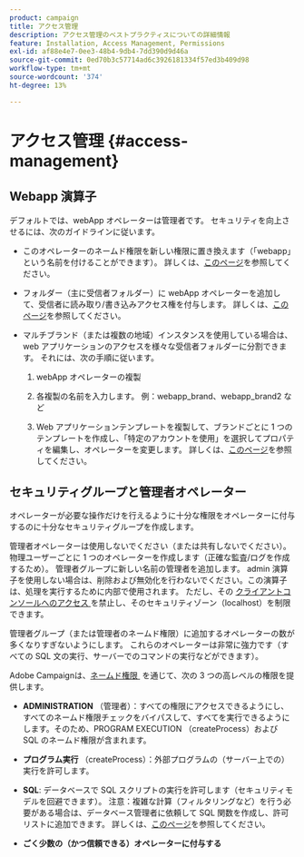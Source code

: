 ```yaml
---
product: campaign
title: アクセス管理
description: アクセス管理のベストプラクティスについての詳細情報
feature: Installation, Access Management, Permissions
exl-id: af88e4e7-0ee3-48b4-9db4-7dd390d9d46a
source-git-commit: 0ed70b3c57714ad6c3926181334f57ed3b409d98
workflow-type: tm+mt
source-wordcount: '374'
ht-degree: 13%

---
```


# アクセス管理 {#access-management}



## Webapp 演算子

デフォルトでは、webApp オペレーターは管理者です。 セキュリティを向上させるには、次のガイドラインに従います。

* このオペレーターのネームド権限を新しい権限に置き換えます（「webapp」という名前を付けることができます）。 詳しくは、[このページ](../../platform/using/access-management.md)を参照してください。

* フォルダー（主に受信者フォルダー）に webApp オペレーターを追加して、受信者に読み取り/書き込みアクセス権を付与します。 詳しくは、[このページ](../../platform/using/access-management.md)を参照してください。

* マルチブランド（または複数の地域）インスタンスを使用している場合は、web アプリケーションのアクセスを様々な受信者フォルダーに分割できます。 それには、次の手順に従います。

   1. webApp オペレーターの複製

   1. 各複製の名前を入力します。 例：webapp_brand、webapp_brand2 など

   1. Web アプリケーションテンプレートを複製して、ブランドごとに 1 つのテンプレートを作成し、「特定のアカウントを使用」を選択してプロパティを編集し、オペレーターを変更します。  詳しくは、[このページ](../../web/using/defining-web-forms-properties.md)を参照してください。

## セキュリティグループと管理者オペレーター

オペレーターが必要な操作だけを行えるように十分な権限をオペレーターに付与するのに十分なセキュリティグループを作成します。

管理者オペレーターは使用しないでください（または共有しないでください）。 物理ユーザーごとに 1 つのオペレーターを作成します（正確な監査/ログを作成するため）。 管理者グループに新しい名前の管理者を追加します。 admin 演算子を使用しない場合は、削除および無効化を行わないでください。この演算子は、処理を実行するために内部で使用されます。 ただし、その [&#x200B; クライアントコンソールへのアクセス &#x200B;](../../platform/using/access-management.md) を禁止し、そのセキュリティゾーン（localhost）を制限できます。

管理者グループ（または管理者のネームド権限）に追加するオペレーターの数が多くなりすぎないようにします。 これらのオペレーターは非常に強力です（すべての SQL 文の実行、サーバーでのコマンドの実行などができます）。

Adobe Campaignは、[&#x200B; ネームド権限 &#x200B;](../../platform/using/access-management.md#named-rights) を通じて、次の 3 つの高レベルの権限を提供します。

* **ADMINISTRATION** （管理者）：すべての権限にアクセスできるようにし、すべてのネームド権限チェックをバイパスして、すべてを実行できるようにします。そのため、PROGRAM EXECUTION （createProcess）および SQL のネームド権限が含まれます。

* **プログラム実行** （createProcess）：外部プログラムの（サーバー上での）実行を許可します。

* **SQL**: データベースで SQL スクリプトの実行を許可します（セキュリティモデルを回避できます）。 注意：複雑な計算（フィルタリングなど）を行う必要がある場合は、データベース管理者に依頼して SQL 関数を作成し、許可リストに追加できます。 詳しくは、[このページ](../../installation/using/scripting-coding-guidelines.md)を参照してください。

* **ごく少数の（かつ信頼できる）オペレーターに付与する**
